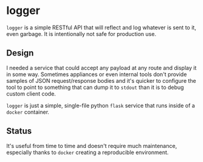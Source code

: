 # logger

`logger` is a simple RESTful API that will reflect and log whatever is sent to it, even garbage. It is intentionally not safe for production use.

## Design

I needed a service that could accept any payload at any route and display it in some way. Sometimes appliances or even internal tools don't provide samples of JSON request/response bodies and it's quicker to configure the tool to point to something that can dump it to `stdout` than it is to debug custom client code.

`logger` is just a simple, single-file python `flask` service that runs inside of a `docker` container.

## Status

It's useful from time to time and doesn't require much maintenance, especially thanks to `docker` creating a reproducible environment.
